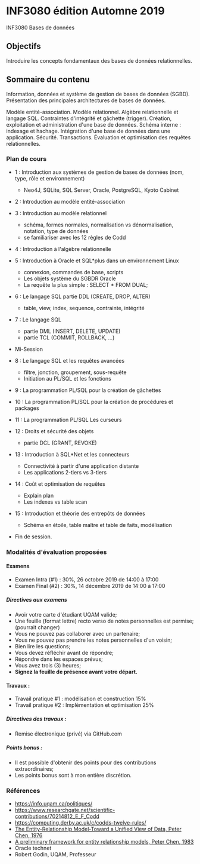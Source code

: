 # INF3080 édition Automne 2019
INF3080 Bases de données

## Objectifs
Introduire les concepts fondamentaux des bases de données relationnelles.

## Sommaire du contenu
Information, données et système de gestion de bases de données (SGBD). Présentation des principales architectures de bases de données.

Modèle entité-association. Modèle relationnel. Algèbre relationnelle et langage SQL. Contraintes d'intégrité et gâchette (trigger). Création, exploitation et administration d'une base de données. Schéma interne : indexage et hachage. Intégration d'une base de données dans une application. Sécurité. Transactions. Évaluation et optimisation des requêtes relationnelles.

### Plan de cours
+  1 : Introduction aux systèmes de gestion de bases de données (nom, type, rôle et environnement)
   - Neo4J, SQLite, SQL Server, Oracle, PostgreSQL, Kyoto Cabinet
+  2 : Introduction au modèle entité-association
+  3 : Introduction au modèle relationnel
   - schéma, formes normales, normalisation vs dénormalisation, notation, type de données
   - se familiariser avec les 12 règles de Codd
+  4 : Introduction à l'algèbre relationnelle
+  5 : Introduction à Oracle et SQL*plus dans un environnement Linux
   - connexion, commandes de base, scripts
   - Les objets système du SGBDR Oracle
   - La requête la plus simple : SELECT * FROM DUAL;
+  6 : Le langage SQL partie DDL (CREATE, DROP, ALTER) 
   - table, view, index, sequence, contrainte, intégrité
+  7 : Le langage SQL
   - partie DML (INSERT, DELETE, UPDATE)
   - partie TCL (COMMIT, ROLLBACK, ...)
   
+ Mi-Session

+  8 : Le langage SQL et les requêtes avancées
   - filtre, jonction, groupement, sous-requête
   - Initiation au PL/SQL et les fonctions
+ 9 : La programmation PL/SQL pour la création de gâchettes
+ 10 : La programmation PL/SQL pour la création de procédures et packages
+ 11 : La programmation PL/SQL Les curseurs
+ 12 : Droits et sécurité des objets
  - partie DCL (GRANT, REVOKE)
+ 13 : Introduction à SQL*Net et les connecteurs
   - Connectivité à partir d'une application distante
   - Les applications 2-tiers vs 3-tiers
+ 14 : Coût et optimisation de requêtes
  - Explain plan
  - Les indexes vs table scan
+ 15 : Introduction et théorie des entrepôts de données
  - Schéma en étoile, table maître et table de faits, modélisation

+ Fin de session.

### Modalités d'évaluation proposées 

#### Examens
 + Examen Intra (#1) : 30%, 26 octobre 2019 de 14:00 à 17:00
 + Examen Final (#2) : 30%, 14 décembre 2019 de 14:00 à 17:00

##### Directives aux examens
 + Avoir votre carte d'étudiant UQAM valide;
 + Une feuille (format lettre) recto verso de notes personnelles est permise; (pourrait changer)
 + Vous ne pouvez pas collaborer avec un partenaire;
 + Vous ne pouvez pas prendre les notes personnelles d'un voisin;
 + Bien lire les questions;
 + Vous devez réfléchir avant de répondre;
 + Répondre dans les espaces prévus;
 + Vous avez trois (3) heures;
 + **Signez la feuille de présence avant votre départ.**
 
#### Travaux :
 + Travail pratique #1 : modélisation et construction 15%
 + Travail pratique #2 : Implémentation et optimisation 25%
 
##### Directives des travaux :
 + Remise électronique (privé) via GitHub.com

##### Points bonus :
 + Il est possible d'obtenir des points pour des contributions extraordinaires;
 + Les points bonus sont à mon entière discrétion.

### Références
 - https://info.uqam.ca/politiques/
 - https://www.researchgate.net/scientific-contributions/70214812_E_F_Codd
 - https://computing.derby.ac.uk/c/codds-twelve-rules/
 - [The Entity-Relationship Model-Toward a Unified View of Data, Peter Chen, 1976](http://www.inf.unibz.it/~nutt/IDBs1011/IDBPapers/chen-ER-TODS-76.pdf)
 - [A preliminary framework for entity relationship models, Peter Chen, 1983](http://bit.csc.lsu.edu/~chen/pdf/framework.pdf)
 - Oracle technet
 - Robert Godin, UQAM, Professeur
